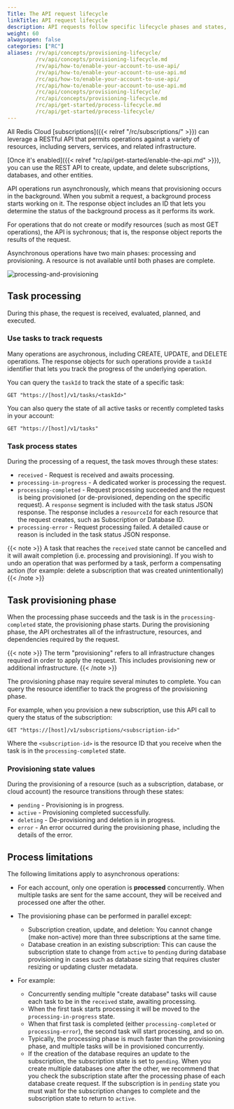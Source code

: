 ```yaml
---
Title: The API request lifecycle  
linkTitle: API request lifecycle
description: API requests follow specific lifecycle phases and states, based on the complexity and length of execution of the operation.
weight: 60
alwaysopen: false
categories: ["RC"]
aliases: /rv/api/concepts/provisioning-lifecycle/
         /rv/api/concepts/provisioning-lifecycle.md
         /rv/api/how-to/enable-your-account-to-use-api/
         /rv/api/how-to/enable-your-account-to-use-api.md
         /rc/api/how-to/enable-your-account-to-use-api/
         /rc/api/how-to/enable-your-account-to-use-api.md
         /rc/api/concepts/provisioning-lifecycle/
         /rc/api/concepts/provisioning-lifecycle.md
         /rc/api/get-started/process-lifecycle.md
         /rc/api/get-started/process-lifecycle/
---
```

All Redis Cloud [subscriptions]({{< relref "/rc/subscriptions/" >}}) can leverage a RESTful API that permits operations against a variety of resources, including servers, services, and related infrastructure.

[Once it's enabled]({{< relref "rc/api/get-started/enable-the-api.md" >}}), you can use the REST API to create, update, and delete subscriptions, databases, and other entities.

API operations run asynchronously, which means that provisioning occurs in the background.  When you submit a request, a background process starts working on it.  The response object includes an ID that lets you determine the status of the background process as it performs its work.

For operations that do not create or modify resources (such as most GET operations), the API is sychronous; that is, the response object reports the results of the request.

Asynchronous operations have two main phases: processing and provisioning.  A resource is not available until both phases are complete.

![processing-and-provisioning](/images/rv/api/processing-and-provisioning.png)

## Task processing

During this phase, the request is received, evaluated, planned, and executed.

### Use tasks to track requests

Many operations are asychronous, including CREATE, UPDATE, and DELETE operations.  The response objects for such operations provide a `taskId` identifier that lets you track the progress of the underlying operation.

You can query the `taskId` to track the state of a specific task:

```shell
GET "https://[host]/v1/tasks/<taskId>"
```

You can also query the state of all active tasks or recently completed tasks in your account:

```shell
GET "https://[host]/v1/tasks"
```

### Task process states

During the processing of a request, the task moves through these states:

- `received` - Request is received and awaits processing.
- `processing-in-progress` - A dedicated worker is processing the request.
- `processing-completed` - Request processing succeeded and the request is being provisioned (or de-provisioned, depending on the specific request).
    A `response` segment is included with the task status JSON response.
    The response includes a `resourceId` for each resource that the request creates, such as Subscription or Database ID.
- `processing-error` - Request processing failed.
    A detailed cause or reason is included in the task status JSON response.

{{< note >}}
A task that reaches the `received` state cannot be cancelled and it will await completion (i.e. processing and provisioning). If you wish to undo an operation that was performed by a task, perform a compensating action (for example: delete a subscription that was created unintentionally)
{{< /note >}}

## Task provisioning phase

When the processing phase succeeds and the task is in the `processing-completed` state, the provisioning phase starts.
During the provisioning phase, the API orchestrates all of the infrastructure, resources, and dependencies required by the request.

{{< note >}}
The term "provisioning" refers to all infrastructure changes required in order to apply the request. This includes provisioning new or additional infrastructure.
{{< /note >}}

The provisioning phase may require several minutes to complete. You can query the resource identifier to track the progress of the provisioning phase.

For example, when you provision a new subscription, use this API call to query the status of the subscription:

```shell
GET "https://[host]/v1/subscriptions/<subscription-id>"
```

Where the `<subscription-id>` is the resource ID that you receive when the task is in the `processing-completed` state.

### Provisioning state values

During the provisioning of a resource (such as a subscription, database, or cloud account) the resource transitions through these states:

- `pending` - Provisioning is in progress.
- `active` - Provisioning completed successfully.
- `deleting` - De-provisioning and deletion is in progress.
- `error` - An error occurred during the provisioning phase, including the details of the error.

## Process limitations

The following limitations apply to asynchronous operations:

- For each account, only one operation is **processed** concurrently. When multiple tasks are sent for the same account, they will be received and processed one after the other.
- The provisioning phase can be performed in parallel except:
    - Subscription creation, update, and deletion: You cannot change (make non-active) more than three subscriptions at the same time.
    - Database creation in an existing subscription: This can cause the subscription state to change from `active` to `pending`
    during  database provisioning in cases such as database sizing that requires cluster resizing or updating cluster metadata.

- For example:
    - Concurrently sending multiple "create database" tasks will cause each task to be in the `received` state, awaiting processing.
    - When the first task starts processing it will be moved to the `processing-in-progress` state.
    - When that first task is completed (either `processing-completed` or `processing-error`), the second task will start processing, and so on.
    - Typically, the processing phase is much faster than the provisioning phase, and multiple tasks will be in provisioned concurrently.
    - If the creation of the database requires an update to the subscription, the subscription state is set to `pending`.
    When you create multiple databases one after the other, we recommend that you check the subscription state after the processing phase of each database create request.
    If the subscription is in `pending` state you must wait for the subscription changes to complete and the subscription state to return to `active`.
